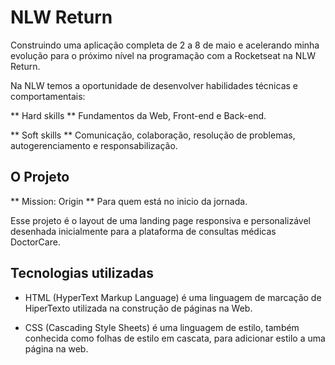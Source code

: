 # NLW Return

Construindo uma aplicação completa de 2 a 8 de maio e acelerando minha evolução para o próximo nível na programação com a Rocketseat na NLW Return.

Na NLW temos a oportunidade de desenvolver habilidades técnicas e comportamentais:

** Hard skills **
Fundamentos da Web, Front-end e Back-end.

** Soft skills **
Comunicação, colaboração, resolução de problemas, autogerenciamento e responsabilização. 


## O Projeto

** Mission: Origin **
Para quem está no inicio da jornada.

Esse projeto é o layout de uma landing page responsiva e personalizável desenhada inicialmente para a plataforma de consultas médicas DoctorCare.


## Tecnologias utilizadas

* HTML (HyperText Markup Language)
é uma linguagem de marcação de HiperTexto utilizada na construção de páginas na Web.

* CSS (Cascading Style Sheets)
é uma linguagem de estilo, também conhecida como folhas de estilo em cascata, para adicionar estilo a uma página na web.

